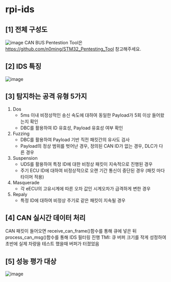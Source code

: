 # rpi-ids
## [1] 전체 구성도
![image](https://github.com/user-attachments/assets/55e880bf-88b1-463a-9acc-0e80783baea9)
CAN BUS Pentestion Tool은 https://github.com/n0ming/STM32_Pentesting_Tool 참고해주세요.
## [2] IDS 특징
![image](https://github.com/user-attachments/assets/7f1de63b-30a9-4b5b-97e1-8e41e241b8bb)

## [3] 탐지하는 공격 유형 5가지
1. Dos
   - 5ms 이내 비정상적인 송신 속도에 대하여 동일한 Payload가 5회 이상 들어왔는지 확인
   - DBC를 활용하여 ID 유효성, Payload 유효성 여부 확인
2. Fuzzing
   - DBC를 활용하여 Payload 기반 직전 패킷간의 유사도 검사
   - Payload의 정상 범위를 벗어난 경우, 정의된 CAN ID가 없는 경우, DLC가 다른 경우
3. Suspension
   - UDS를 활용하여 특정 ID에 대한 비정상 패킷이 지속적으로 진행된 경우
   - 주기 ECU ID에 대하여 비정상적으로 오랜 기간 통신이 중단된 경우 (패킷 마다 타이머 적용)
4. Masquerade
   - 각 eECU의 고유시계에 따른 오차 값인 시계오차가 급격하게 변한 경우
5. Repaly
   - 특정 ID에 대하여 비정상 주기로 같은 패킷이 지속될 경우

## [4] CAN 실시간 데이터 처리
CAN 패킷이 들어오면 receive_can_frame()함수를 통해 큐에 넣은 뒤 process_can_msg()함수를 통해 IDS 필터링 진행
TMI: 큐 버퍼 크기를 작게 성정하여 초반에 실제 차량을 테스트 했을때 버퍼가 터졌었음

## [5] 성능 평가 대상
![image](https://github.com/user-attachments/assets/2817fa3d-580a-46b7-aef9-7fb2a7236e0c)
